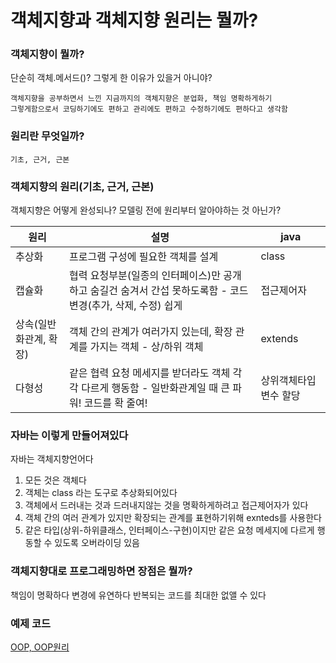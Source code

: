 # 객체지향과 객체지향 원리는 뭘까?

### 객체지향이 뭘까?
단순히 객체.메서드()? 그렇게 한 이유가 있을거 아니야?
````
객체지향을 공부하면서 느낀 지금까지의 객체지향은 분업화, 책임 명확하게하기
그렇게함으로서 코딩하기에도 편하고 관리에도 편하고 수정하기에도 편하다고 생각함 
````  

### 원리란 무엇일까?
````
기초, 근거, 근본
````  
 
### 객체지향의 원리(기초, 근거, 근본)  
객체지향은 어떻게 완성되나? 모델링 전에 원리부터 알아야하는 것 아닌가?

| 원리 | 설명 | java | 
| - | - | - |
| 추상화 | 프로그램 구성에 필요한 객체를 설계 | class |
| 캡슐화 | 협력 요청부분(일종의 인터페이스)만 공개하고 숨길건 숨겨서 간섭 못하도록함 - 코드 변경(추가, 삭제, 수정) 쉽게 | 접근제어자 |
| 상속(일반화관계, 확장) | 객체 간의 관계가 여러가지 있는데, 확장 관계를 가지는 객체 - 상/하위 객체 | extends |
| 다형성 | 같은 협력 요청 메세지를 받더라도 객체 각각 다르게 행동함 - 일반화관계일 때 큰 파워! 코드를 확 줄여! | 상위객체타입 변수 할당 |
  
  
### 자바는 이렇게 만들어져있다
자바는 객체지향언어다  

1. 모든 것은 객체다
2. 객체는 class 라는 도구로 추상화되어있다
3. 객체에서 드러내는 것과 드러내지않는 것을 명확하게하려고 접근제어자가 있다
4. 객체 간의 여러 관계가 있지만 확장되는 관계를 표현하기위해 exnteds를 사용한다
5. 같은 타입(상위-하위클래스, 인터페이스-구현)이지만 같은 요청 메세지에 다르게 행동할 수 있도록 오버라이딩 있음
  
  
### 객체지향대로 프로그래밍하면 장점은 뭘까?

책임이 명확하다
변경에 유연하다
반복되는 코드를 최대한 없앨 수 있다


### 예제 코드
[OOP, OOP원리](https://github.com/imjinbro/javaBasic/tree/master/src/com/jinbro/basic/oop/principle)
